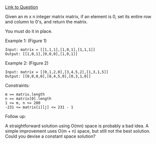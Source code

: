 [Link to Question](https://leetcode.com/explore/interview/card/top-interview-questions-medium/103/array-and-strings/777/)




Given an m x n integer matrix matrix, if an element is 0, set its entire row and column to 0's, and return the matrix.

You must do it in place.

 

Example 1:
(Figure 1)
```
Input: matrix = [[1,1,1],[1,0,1],[1,1,1]]
Output: [[1,0,1],[0,0,0],[1,0,1]]
```
Example 2:
(Figure 2)
```
Input: matrix = [[0,1,2,0],[3,4,5,2],[1,3,1,5]]
Output: [[0,0,0,0],[0,4,5,0],[0,3,1,0]]
 ```

Constraints:
```
m == matrix.length
n == matrix[0].length
1 <= m, n <= 200
-231 <= matrix[i][j] <= 231 - 1
 ```

Follow up:

A straightforward solution using O(mn) space is probably a bad idea.
A simple improvement uses O(m + n) space, but still not the best solution.
Could you devise a constant space solution?